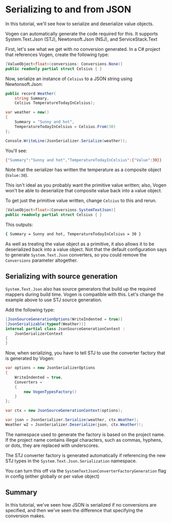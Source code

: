 # Serializing to and from JSON

In this tutorial, we'll see how to serialize and deserialize value objects.

Vogen can automatically generate the code required for this.
It supports System.Text.Json (STJ), Newtonsoft.Json (NSJ), and ServiceStack.Text

First, let's see what we get with no conversion generated. 
In a C# project that references Vogen, create the following type:

```c#
[ValueObject<float>(conversions: Conversions.None)]
public readonly partial struct Celsius { }
```

Now, serialize an instance of `Celsius` to a JSON string using Newtonsoft.Json:

```C#
public record Weather(
    string Summary, 
    Celcius TemperatureTodayInCelsius);

var weather = new()
{
    Summary = "Sunny and hot",
    TemperatureTodayInCelsius = Celsius.From(30)
};

Console.WriteLine(JsonSerializer.Serialize(weather));
```

You'll see:

```Bash
{"Summary":"Sunny and hot","TemperatureTodayInCelsius":{"Value":30}}
```

Note that the serializer has written the temperature as a composite object (`Value:30`).

This isn't ideal as you probably want the primitive value written;
also, Vogen won't be able to deserialize that composite value back into a value object.

To get just the primitive value written, change `Celcius` to this and rerun.

```c#
[ValueObject<float>(Conversions.SystemTextJson)]
public readonly partial struct Celsius { }
```

This outputs:

```Bash
{ Summary = Sunny and hot, TemperatureTodayInCelsius = 30 }
```

As well as treating the value object as a primitive, it also allows it to be deserialized back into a value object.
Not that the default configuration says to generate `System.Text.Json` converters, so you could remove the `Conversions` parameter altogether.

## Serializing with source generation
`System.Text.Json` also has source generators that build up the required mappers during build time.
Vogen is compatible with this. Let's change the example above to use STJ source generation.

Add the following type:

```c#
[JsonSourceGenerationOptions(WriteIndented = true)]
[JsonSerializable(typeof(Weather))]
internal partial class JsonSourceGenerationContext :
    JsonSerializerContext
{
}
```

Now, when serializing, you have to tell STJ to use the converter factory that is generated by Vogen:

```C#
var options = new JsonSerializerOptions
{
    WriteIndented = true,
    Converters =
    {
        new VogenTypesFactory()
    }
};

var ctx = new JsonSourceGenerationContext(options);

var json = JsonSerializer.Serialize(weather, ctx.Weather);
Weather w2 = JsonSerializer.Deserialize(json, ctx.Weather)!;
```

<note>
The namespace used to generate the factory is based on the project name. If the project name contains illegal characters, such as commas, hyphens, or dots, they are replaced with underscores. 
</note>

The STJ converter factory is generated automatically if referencing the new STJ types in the `System.Text.Json.Serialization` namespace.

You can turn this off via the `SystemTextJsonConverterFactoryGeneration` flag in config (either globally or per value object)

## Summary

In this tutorial, we've seen how JSON is serialized if no conversions are specified, and then we've seen the difference
that specifying the conversion makes.

